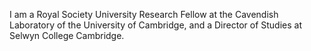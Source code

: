 I am a Royal Society University Research Fellow at the Cavendish Laboratory of the University of Cambridge, and a Director of Studies at Selwyn College Cambridge. 
